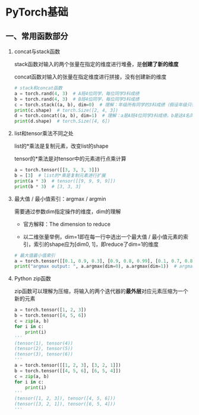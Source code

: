 # PyTorch基础


## 一、常用函数部分

1. concat与stack函数

   stack函数对输入的两个张量在指定的维度进行堆叠，是**创建了新的维度**

   concat函数对输入的张量在指定维度进行拼接，没有创建新的维度

   ```python
   # stack和concat函数
   a = torch.rand(4, 3)  # A班4位同学，每位同学3科成绩
   b = torch.rand(4, 3)  # B班4位同学，每位同学3科成绩
   c = torch.stack((a, b), dim=0)  # 理解：年级所有同学的3科成绩（假设年级只有A班和B班两个班，每个班只有四名同学）
   print(c.shape)  # torch.Size([2, 4, 3])
   d = torch.concat((a, b), dim=1)  # 理解：a是A班4位同学3科成绩，b是这4名同学其他3门课的成绩，拼接后代表这4名同学的6科成绩
   print(d.shape)  # torch.Size([4, 6])
   ```

2. list和tensor乘法不同之处

   list的*乘法是复制元素，改变list的shape

   tensor的*乘法是对tensor中的元素进行点乘计算

   ```python
   a = torch.tensor([[3, 3, 3, 3]])
   b = [3]  # list的*乘是复制元素进行扩展
   print(a * 3)  # tensor([[9, 9, 9, 9]])
   print(b * 3)  # [3, 3, 3]
   ```

3. 最大值 / 最小值索引：argmax / argmin

   需要通过参数dim指定操作的维度，dim的理解

   - 官方解释：The dimension to reduce

   - 以二维张量举例，dim=1即在每一行中选出一个最大值 / 最小值元素的索引，索引的shape应为[dim0, 1]，即reduce了dim=1的维度

   ```python
   # 最大值最小值索引
   a = torch.tensor([[0.1, 0.9, 0.3], [0.9, 0.8, 0.99], [0.1, 0.7, 0.8], [0.88, 0.1, 0.2]])  # [4, 3]
   print("argmax output: ", a.argmax(dim=0), a.argmax(dim=1))  # argmax output:  tensor([1, 0, 1]) tensor([1, 2, 2, 0])
   ```

4. Python zip函数

   zip函数可以理解为压缩，将输入的两个迭代器的**最外层**对应元素压缩为一个新的元素

   ```python
   a = torch.tensor([1, 2, 3])
   b = torch.tensor([4, 5, 6])
   c = zip(a, b)
   for i in c:
       print(i)
   '''
   (tensor(1), tensor(4))
   (tensor(2), tensor(5))
   (tensor(3), tensor(6))
   '''
   a = torch.tensor([[1, 2, 3], [3, 2, 1]])
   b = torch.tensor([[4, 5, 6], [6, 5, 4]])
   c = zip(a, b)
   for i in c:
       print(i)
   '''
   (tensor([1, 2, 3]), tensor([4, 5, 6]))
   (tensor([3, 2, 1]), tensor([6, 5, 4]))
   '''
   ```
